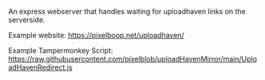 An express webserver that handles waiting for uploadhaven links on the serverside.

Example website: https://pixelboop.net/uploadhaven/

Example Tampermonkey Script: https://raw.githubusercontent.com/pixelblob/uploadHavenMirror/main/UploadHavenRedirect.js
